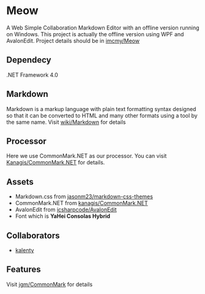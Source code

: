 # Meow
A Web Simple Collaboration Markdown Editor with an offline version running on Windows.
This project is actually the offline version using WPF and AvalonEdit. Project details should be in [imcmy/Meow](https://github.com/imcmy/Meow)

## Dependecy
.NET Framework 4.0

## Markdown
Markdown is a markup language with plain text formatting syntax designed so that it can be converted to HTML and many other formats using a tool by the same name.
Visit [wiki/Markdown](http://en.wikipedia.org/wiki/Markdown) for details

## Processor
Here we use CommonMark.NET as our processor.
You can visit [Kanagis/CommonMark.NET](https://github.com/Knagis/CommonMark.NET) for details.

## Assets
* Markdown.css from [jasonm23/markdown-css-themes](https://github.com/jasonm23/markdown-css-themes)
* CommonMark.NET from [kanagis/CommonMark.NET](https://github.com/Knagis/CommonMark.NET)
* AvalonEdit from [icsharpcode/AvalonEdit](https://github.com/icsharpcode/AvalonEdit)
* Font which is **YaHei Consolas Hybrid**

## Collaborators
* [kalenty](https://github.com/kalenty)

## Features
Visit [jgm/CommonMark](https://github.com/jgm/CommonMark) for details
